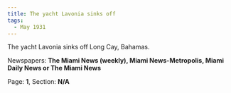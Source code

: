 ```yaml
---  
title: The yacht Lavonia sinks off  
tags:  
  - May 1931  
---  
```

  
The yacht Lavonia sinks off Long Cay, Bahamas.  
  
Newspapers: **The Miami News (weekly), Miami News-Metropolis, Miami Daily News or The Miami News**  
  
Page: **1**, Section: **N/A** 
